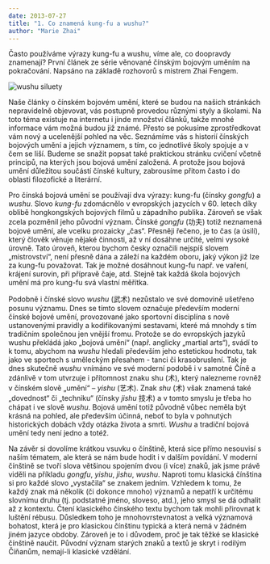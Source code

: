 ```yaml
---
date: 2013-07-27
title: "1. Co znamená kung-fu a wushu?"
author: "Marie Zhai"
---
```

Často používáme výrazy kung-fu a wushu, víme ale, co doopravdy znamenají? První článek ze série věnované čínským bojovým uměním na pokračování. Napsáno na základě rozhovorů s mistrem Zhai Fengem.
<!--more-->

![wushu siluety](/images/wushu-1-siluety.jpg#center)

Naše články o čínském bojovém umění, které se budou na našich stránkách nepravidelně objevovat, vás postupně provedou různými styly a školami. Na toto téma existuje na internetu i jinde množství článků, takže mnohé informace vám možná budou již známé. Přesto se pokusíme zprostředkovat vám nový a ucelenější pohled na věc. Seznámíme vás s historií čínských bojových umění a jejich významem, s tím, co jednotlivé školy spojuje a v čem se liší. Budeme se snažit popsat také praktickou stránku cvičení včetně principů, na kterých jsou bojová umění založená. A protože jsou bojová umění důležitou součástí čínské kultury, zabrousíme přitom často i do oblasti filozofické a literární.

Pro čínská bojová umění se používají dva výrazy: kung-fu (čínsky *gongfu*) a *wushu*. Slovo *kung-fu* zdomácnělo v  evropských jazycích v 60. letech díky oblibě hongkongských bojových filmů u západního publika. Zároveň se však zcela pozměnil jeho původní význam. Čínské *gongfu* (功夫) totiž neznamená bojové umění, ale vcelku prozaicky „čas“. Přesněji řečeno, je to čas (a úsilí), který člověk věnuje nějaké činnosti, až v ní dosáhne určité, velmi vysoké úrovně. Tato úroveň, kterou bychom česky označili nejspíš slovem „mistrovství“, není přesně dána a záleží na každém oboru, jaký výkon již lze za kung-fu považovat. Tak je možné dosáhnout kung-fu např. ve vaření, krájení surovin, při přípravě čaje, atd. Stejně tak každá škola bojových umění má pro kung-fu svá vlastní měřítka.

Podobně i čínské slovo *wushu* (武术) nezůstalo ve své domovině ušetřeno posunu významu. Dnes se tímto slovem označuje především moderní čínské bojové umění, provozované jako sportovní disciplína s nově ustanovenými pravidly a kodifikovanými sestavami, které má mnohdy s tím tradičním společnou jen vnější fromu. Protože se do evropských jazyků wushu překládá jako „bojová umění“ (např. anglicky „martial arts“), svádí to k tomu, abychom na *wushu* hledali především jeho estetickou hodnotu, tak jako ve sportech s uměleckým přesahem - tanci či krasobruslení. Tak je dnes skutečně *wushu* vnímáno ve své moderní podobě i v samotné Číně a zdánlivě v tom utvrzuje i přítomnost znaku shu (术), který nalezneme rovněž v čínském slově „umění“ – *yishu* (艺术). Znak *shu* (术) však znamená také „dovednost“ či „techniku“ (čínsky *jishu* 技术) a v tomto smyslu je třeba ho chápat i ve slově *wushu*. Bojová umění totiž původně vůbec neměla být krásná na pohled, ale především účinná, neboť to byla v pohnutých historických dobách vždy otázka života a smrti. *Wushu* a tradiční bojová umění tedy není jedno a totéž.

Na závěr si dovolíme krátkou vsuvku o čínštině, která sice přímo nesouvisí s naším tématem, ale která se nám bude hodit i v dalším povídání. V moderní čínštině se tvoří slova většinou spojením dvou (i více) znaků, jak jsme právě viděli na příkladu *gongfu*, *yishu*, *jishu*, *wushu*. Naproti tomu klasická čínština si pro každé slovo „vystačila“ se znakem jedním. Vzhledem k tomu, že každý znak má několik (či dokonce mnoho) významů a nepatří k určitému slovnímu druhu (tj. podstatné jméno, sloveso, atd.), jeho smysl se dá odhalit až z kontextu. Čtení klasického čínského textu bychom tak mohli přirovnat k luštění rébusu. Důsledkem toho je mnohovrstevnatost a velká významová bohatost, která je pro klasickou čínštinu typická a která nemá v žádném jiném jazyce obdoby. Zároveň je to i důvodem, proč je tak těžké se klasické čínštině naučit. Původní význam starých znaků a textů je skryt i rodilým Číňanům, nemají-li klasické vzdělání.
